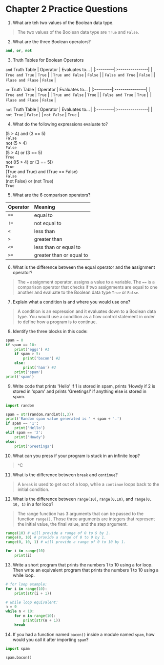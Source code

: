 # Chapter 2 Practice Questions

1. What are teh two values of the Boolean data type.  

>The two values of the Boolean data type are `True` and `False`. 

2. What are the three Boolean operators? 
````python
and, or, not
````

3. Truth Tables for Boolean Operators

`and` Truth Table
| Operator | Evaluates to... |
|:---------|:----------------|
| `True and True` | `True` |
| `True and False` | `False` |
| `False and True` | `False` |
| `Flase and Flase` | `False` |

`or` Truth Table
| Operator | Evaluates to... |
|:---------|:----------------|
| `True and True` | `True` |
| `True and False` | `True` |
| `False and True` | `True` |
| `Flase and Flase` | `False` |  

`not` Truth Table
| Operator | Evaluates to... |
|:---------|:----------------|
| `not True` | `False` |
| `not False` | `True` |

4. What do the following expressions evaluate to? 

(5 > 4) and (3 == 5)  
`False`  
not (5 > 4)  
`False `  
(5 > 4) or (3 == 5)   
`True  `  
not ((5 > 4) or (3 == 5))    
`True `   
(True and True) and (True == False)    
`False  `  
(not False) or (not True)    
`True  `  

5. What are the 6 comparison operators? 

| Operator | Meaning |
|:---------|:--------|
| `==` | equal to |
| `!=` | not equal to |
| `<`  | less than |
| `>`  | greater than |
| `<=` | less than or equal to |
| `>=` | greater than or equal to |  

6.  What is the difference between the equal operator and the assignment operator?   

>The `=` assignment operator, assigns a value to a variable.  The `==` is a comparison operator that checks if two assignments are equal to one another and evaluate to the Boolean data type `True` or `False`.  

7. Explain what a condition is and where you would use one?  

>A condition is an expression and it evaluates down to a Boolean data type. You would use a condition as a flow control statement in order to define how a program is to continue.  

8. Identify the three blocks in this code:  
````python
spam = 0
if spam == 10:
    print('eggs') #1
    if spam > 5:
        print('bacon') #2
    else:
        print('ham') #3
    print('spam')
print('spam')  
````
9. Write code that prints 'Hello' if 1 is stored in spam, prints 'Howdy if 2 is stored in 'spam' and prints 'Greetings!' if anything else is stored in spam.  
````python
import random

spam = str(random.randint(1,3))
print('Random spam value generated is ' + spam + '.')
if spam == '1':
    print('Hello')
elif spam == '2':
    print('Howdy')
else:
    print('Greetings')  
````
10. What can you press if your program is stuck in an infinite loop?  
>^C  

11. What is the difference between `break` and `continue`?  

>A `break` is used to get out of a loop, while a `continue` loops back to the initial condition. 

12. What is the difference between `range(10)`, `range(0,10)`, and `range(0, 10, 1)` in a for loop?  

>The range function has 3 arguments that can be passed to the function `range()`.  Those three arguments are integers that represent the initial value, the final value, and the step argument.  

````python
range(10) # will provide a range of 0 to 9 by 1.  
range(0, 10) # provide a range of 0 to 9 by 1. 
range(0, 10, 1) # will provide a range of 0 to 10 by 1. 

for i in range(10)
    print(i)
````

13. Write a short program that prints the numbers 1 to 10 using a for loop. Then write an equivalent program that prints the numbers 1 to 10 using a while loop.  

````python
# for loop example: 
for i in range(10):
    print(str(i + 1))

# while loop equivalent: 
n = 0
while n < 10:
    for n in range(10):
        print(str(n + 1))
    break 
````
14. If you had a function named `bacon()` inside a module named `spam`, how would you call it after importing `spam`?

````python
import spam

spam.bacon()
````
